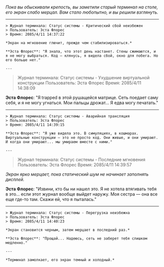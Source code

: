 _Пока вы обыскивали крепость, вы заметили старый терминал на столе, его экран слабо мерцал. Вам стало любопытно, и вы решили взглянуть._

---

```
> Журнал терминала: Статус системы - Критический сбой неизбежен
> Пользователь: Эста Флорес
> Время: 2085/4/11 14:37:22

*Экран на мгновение глючит, прежде чем стабилизироваться.*

**Эста Флорес**: "Я знала, что этот день настанет. Стены сжимаются, и я не могу выбраться. Код — клянусь, я видела сбой, окно для побега. Но его больше нет."

---

```

> Журнал терминала: Статус системы - Ухудшение виртуальной конструкции
> Пользователь: Эста Флорес
> Время: 2085/4/11 14:38:09

**Эста Флорес**: "Я trapped в этой рушащейся матрице. Сеть поедает саму себя, и я не могу угнаться. Мои пальцы дрожат... Я едва могу печатать."

---

```
> Журнал терминала: Статус системы - Аварийная трансляция
> Пользователь: Эста Флорес
> Время: 2085/4/11 14:39:15

**Эста Флорес**: "Я уже видела это. В симуляциях, в кошмарах. Виртуальные конструкции — это не просто код. Они живые, и они умирают. И когда они умирают... мы умираем вместе с ними."

---

```

> Журнал терминала: Статус системы - Последние мгновения
> Пользователь: Эста Флорес
> Время: 2085/4/11 14:39:57

_Экран ярко мерцает, пока статический шум не начинает заполнять дисплей._

**Эста Флорес**: "Извини, кто бы ни нашел это. Я не хотела втягивать тебя в это... если этот журнал вообще выйдет наружу. Моя сестра — она все еще где-то там. Скажи ей, что я пыталась."

---

```
> Журнал терминала: Статус системы - Перегрузка неизбежна
> Пользователь: Эста Флорес
> Время: 2085/4/11 14:40:23

*Экран становится черным, затем мерцает в последний раз.*

**Эста Флорес**: "Прощай... Надеюсь, сеть не заберет тебя слишком медленно."

---

*Терминал замолкает, его экран темный и холодный.*
```
